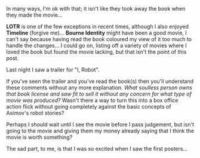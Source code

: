 In many ways, I'm ok with that; it isn't like they took away the book when they made the movie...

**LOTR** is one of the few exceptions in recent times, although I also enjoyed **Timeline** (forgive me)... **Bourne Identity** might have been a good movie, I can't say because having read the book coloured my view of it too much to handle the changes... I could go on, listing off a variety of movies where I loved the book but found the movie lacking, but that isn't the point of this post.

Last night I saw a trailer for "I, Robot".

If you've seen the trailer and you've read the book(s) then you'll understand these comments without any more explanation. _What soulless person owns that book license and saw fit to sell it without any concern for what type of movie was produced?_ Wasn't there a way to turn this into a box office action flick without going completely against the basic concepts of Asimov's robot stories?

Perhaps I should wait until I see the movie before I pass judgement, but isn't going to the movie and giving them my money already saying that I think the movie is worth something?

The sad part, to me, is that I was so excited when I saw the first posters...